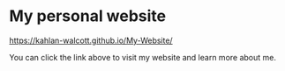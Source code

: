 # My personal website
https://kahlan-walcott.github.io/My-Website/

You can click the link above to visit my website and learn more about me.
